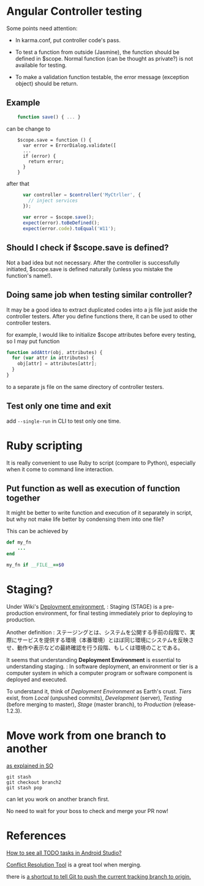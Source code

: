 

# Angular Controller testing 

Some points need attention:

- In karma.conf, put controller code's pass.

- To test a function from outside (Jasmine), the function should be defined in $scope. Normal function (can be thought as private?) is not available for testing.

- To make a validation function testable, the error message (exception object) should be return.

## Example 
```javascript
    function save() { ... }
```
can be change to 
```
    $scope.save = function () {
      var error = ErrorDialog.validate([
	  ...
	  if (error) {
        return error;
	  }
	}
```

after that
```javascript
      var controller = $controller('MyCtrller', {
		// inject services
      });

      var error = $scope.save();
      expect(error).toBeDefined();
      expect(error.code).toEqual('W11');
```

## Should I check if $scope.save is defined?

Not a bad idea but not necessary. After the controller is successfully initiated, $scope.save is defined naturally (unless you mistake the function's name!).

## Doing same job when testing similar controller?

It may be a good idea to extract duplicated codes into a js file just aside the controller testers. After you define functions there, it can be used to other controller testers.

for example, I would like to initialize $scope attributes before every testing, so I may put function

```javascript
function addAttr(obj, attributes) {
  for (var attr in attributes) {
    obj[attr] = attributes[attr];
  }
}
```

to a separate js file on the same directory of controller testers.

## Test only one time and exit

add `--single-run` in CLI to test only one time.

# Ruby scripting

It is really convenient to use Ruby to script (compare to Python), especially when it come to command line interaction.

## Put function as well as execution of function together

It might be better to write function and execution of it separately in script, but why not make life better by condensing them into one file?

This can be achieved by 
```ruby
def my_fn
	...
end

my_fn if __FILE__==$0
```

# Staging?

Under Wiki's [Deployment environment](https://en.wikipedia.org/wiki/Deployment_environment), 
:	Staging (STAGE) is a pre-production environment, for final testing immediately prior to deploying to production.

Another definition
:	ステージングとは、システムを公開する手前の段階で、実際にサービスを提供する環境（本番環境）とほぼ同じ環境にシステムを反映させ、動作や表示などの最終確認を行う段階、もしくは環境のことである。

It seems that understanding **Deployment Environment** is essential to understanding staging.
:	In software deployment, an environment or tier is a computer system in which a computer program or software component is deployed and executed.

To understand it, think of *Deployment Environment* as Earth's crust. *Tiers* exist, from *Local* (unpushed commits), *Development* (server), *Testing* (before merging to master), *Stage* (master branch), to *Production* (release-1.2.3).

# Move work from one branch to another 
[as explained in SO](http://stackoverflow.com/questions/556923/how-to-merge-my-local-uncommitted-changes-into-another-git-branch)

```git
git stash
git checkout branch2
git stash pop
```

can let you work on another branch first. 

No need to wait for your boss to check and merge your PR now! 






# References

[How to see all TODO tasks in Android Studio?](http://stackoverflow.com/questions/23384804/how-to-see-all-todo-tasks-in-android-studio)

[Conflict Resolution Tool](https://www.jetbrains.com/help/idea/2016.3/resolving-conflicts.html) is a great tool when merging.

there is [a shortcut to tell Git to push the current tracking branch to origin.](http://stackoverflow.com/questions/14031970/git-push-current-branch-shortcut)

